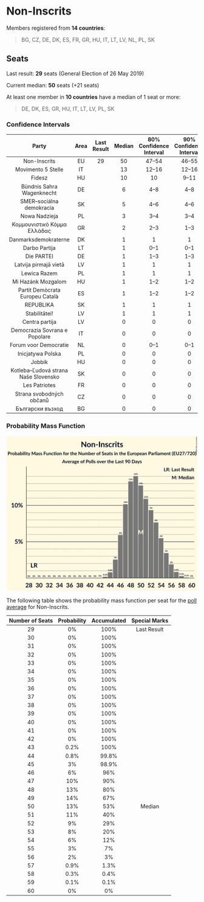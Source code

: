 # Non-Inscrits

Members registered from **14 countries**:

> BG, CZ, DE, DK, ES, FR, GR, HU, IT, LT, LV, NL, PL, SK

## Seats

Last result: **29** seats (General Election of 26 May 2019)

Current median: **50** seats (+21 seats)

At least one member in **10 countries** have a median of 1 seat or more:

> DE, DK, ES, GR, HU, IT, LT, LV, PL, SK

### Confidence Intervals

| Party | Area | Last Result | Median | 80% Confidence Interval | 90% Confidence Interval | 95% Confidence Interval | 99% Confidence Interval |
|:-----:|:----:|:-----------:|:------:|:-----------------------:|:-----------------------:|:-----------------------:|:-----------------------:|
| Non-Inscrits | EU | 29 | 50 | 47–54 | 46–55 | 45–56 | 44–57 |
| Movimento 5 Stelle | IT | | 13 | 12–16 | 12–16 | 11–16 | 10–17 |
| Fidesz | HU | | 10 | 10 | 9–11 | 9–11 | 9–11 |
| Bündnis Sahra Wagenknecht | DE | | 6 | 4–8 | 4–8 | 4–8 | 4–9 |
| SMER–sociálna demokracia | SK | | 5 | 4–6 | 4–6 | 4–6 | 4–6 |
| Nowa Nadzieja | PL | | 3 | 3–4 | 3–4 | 3–4 | 3–4 |
| Κομμουνιστικό Κόμμα Ελλάδας | GR | | 2 | 2–3 | 1–3 | 1–3 | 1–3 |
| Danmarksdemokraterne | DK | | 1 | 1 | 1 | 1 | 1 |
| Darbo Partija | LT | | 1 | 0–1 | 0–1 | 0–1 | 0–1 |
| Die PARTEI | DE | | 1 | 1–3 | 1–3 | 1–3 | 0–3 |
| Latvija pirmajā vietā | LV | | 1 | 1 | 1 | 1 | 1 |
| Lewica Razem | PL | | 1 | 1 | 1 | 1 | 0–2 |
| Mi Hazánk Mozgalom | HU | | 1 | 1–2 | 1–2 | 1–2 | 1–2 |
| Partit Demòcrata Europeu Català | ES | | 1 | 1–2 | 1–2 | 1–2 | 1–2 |
| REPUBLIKA | SK | | 1 | 1 | 1 | 1 | 0–1 |
| Stabilitātei! | LV | | 1 | 1 | 1 | 1 | 0–1 |
| Centra partija | LV | | 0 | 0 | 0 | 0 | 0 |
| Democrazia Sovrana e Popolare | IT | | 0 | 0 | 0 | 0 | 0 |
| Forum voor Democratie | NL | | 0 | 0–1 | 0–1 | 0–1 | 0–1 |
| Inicjatywa Polska | PL | | 0 | 0 | 0 | 0 | 0 |
| Jobbik | HU | | 0 | 0 | 0 | 0 | 0 |
| Kotleba–Ľudová strana Naše Slovensko | SK | | 0 | 0 | 0 | 0 | 0 |
| Les Patriotes | FR | | 0 | 0 | 0 | 0 | 0 |
| Strana svobodných občanů | CZ | | 0 | 0 | 0 | 0 | 0 |
| Български възход | BG | | 0 | 0 | 0 | 0–1 | 0–1 |

### Probability Mass Function

![Graph with seats probability mass function not yet produced](average-2024-04-15-seats-pmf-non-inscrits.png "Seats Probability Mass Function")

The following table shows the probability mass function per seat for the [poll average](average-2024-04-15.html) for Non-Inscrits.

| Number of Seats | Probability | Accumulated | Special Marks |
|:---------------:|:-----------:|:-----------:|:-------------:|
| 29 | 0% | 100% | Last Result |
| 30 | 0% | 100% |  |
| 31 | 0% | 100% |  |
| 32 | 0% | 100% |  |
| 33 | 0% | 100% |  |
| 34 | 0% | 100% |  |
| 35 | 0% | 100% |  |
| 36 | 0% | 100% |  |
| 37 | 0% | 100% |  |
| 38 | 0% | 100% |  |
| 39 | 0% | 100% |  |
| 40 | 0% | 100% |  |
| 41 | 0% | 100% |  |
| 42 | 0% | 100% |  |
| 43 | 0.2% | 100% |  |
| 44 | 0.8% | 99.8% |  |
| 45 | 3% | 98.9% |  |
| 46 | 6% | 96% |  |
| 47 | 10% | 90% |  |
| 48 | 13% | 80% |  |
| 49 | 14% | 67% |  |
| 50 | 13% | 53% | Median |
| 51 | 11% | 40% |  |
| 52 | 9% | 29% |  |
| 53 | 8% | 20% |  |
| 54 | 6% | 12% |  |
| 55 | 3% | 7% |  |
| 56 | 2% | 3% |  |
| 57 | 0.9% | 1.3% |  |
| 58 | 0.3% | 0.4% |  |
| 59 | 0.1% | 0.1% |  |
| 60 | 0% | 0% |  |


